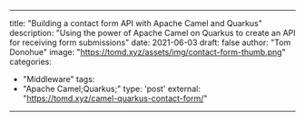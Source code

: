 
--- 

title: "Building a contact form API with Apache Camel and Quarkus"
description: "Using the power of Apache Camel on Quarkus to create an API for receiving form submissions"
date: 2021-06-03
draft: false
author: "Tom Donohue"
image: "https://tomd.xyz/assets/img/contact-form-thumb.png"
categories:
- "Middleware"
tags:
- "Apache Camel;Quarkus;"
type: 'post'
external: "https://tomd.xyz/camel-quarkus-contact-form/"
---
